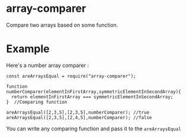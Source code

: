 # array-comparer
Compare two arrays based on some function.
# Example
Here's a number array comparer :
```
const areArraysEqual = require("array-comparer");

function numberComparer(elementInFirstArray,symmetricElementInSecondArray){
  return elementInFirstArray === symmetricElementInSecondArray;
}  //Comparing function

areArraysEqual([2,3,5],[2,3,5],numberComparer); //true
areArraysEqual([2,3,5],[2,4,5],numberComparer); //false
```
You can write any comparing function and pass it to the ```areArraysEqual```
